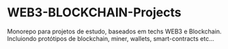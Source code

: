 # WEB3-BLOCKCHAIN-Projects
Monorepo para projetos de estudo, baseados em techs WEB3 e Blockchain. Incluiondo protótipos de blockchain,  miner, wallets, smart-contracts etc...
